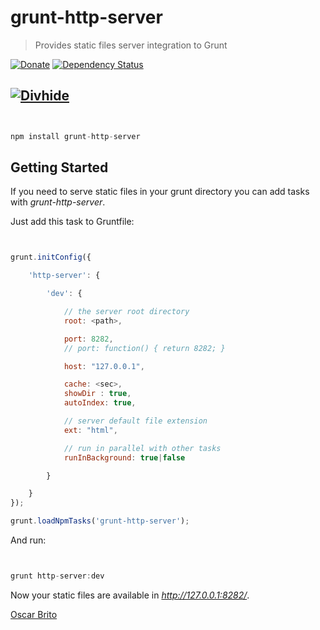 # grunt-http-server
> Provides static files server integration to Grunt

[![Donate](https://www.paypalobjects.com/en_US/i/btn/btn_donate_LG.gif)](https://www.paypal.com/cgi-bin/webscr?cmd=_donations&business=NYVPSL7GBYD6A&lc=US&item_name=Oscar%20Brito&currency_code=EUR&bn=PP%2dDonationsBF%3abtn_donateCC_LG%2egif%3aNonHosted)
[![Dependency Status](https://gemnasium.com/aetheon/grunt-http-server.svg)](https://gemnasium.com/aetheon/grunt-http-server)


[![Divhide](http://blog.divhide.com/assets/images/divhide_192px.png)](http://site.divhide.com/)
---

```js


npm install grunt-http-server

```

## Getting Started

If you need to serve static files in your grunt directory you can add tasks with _grunt-http-server_.

Just add this task to Gruntfile:

```js


grunt.initConfig({

	'http-server': {

		'dev': {

			// the server root directory
			root: <path>,

			port: 8282,
			// port: function() { return 8282; }

			host: "127.0.0.1",

			cache: <sec>,
			showDir : true,
			autoIndex: true,

			// server default file extension
			ext: "html",

			// run in parallel with other tasks
			runInBackground: true|false

		}

	}
});

grunt.loadNpmTasks('grunt-http-server');


```

And run:

```js


grunt http-server:dev

```

Now your static files are available in _http://127.0.0.1:8282/_.


[Oscar Brito](http://divhide.com)

